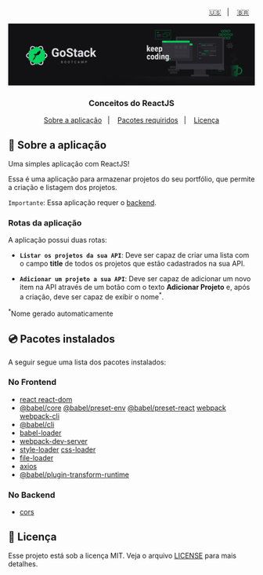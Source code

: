 <p align="right">
  <a href="README.en.md">🇺🇸</a>&nbsp;&nbsp;&nbsp;|&nbsp;&nbsp;&nbsp;
  <a href="README.md">🇧🇷</a>&nbsp;&nbsp;&nbsp;
</p>

<img alt="GoStack" src=./src/assets/header-bootcamp.png />

<h3 align="center">
  Conceitos do ReactJS
</h3>

<p align="center">
  <a href="#🚀-sobre-a-aplicação">Sobre a aplicação</a>&nbsp;&nbsp;&nbsp;|&nbsp;&nbsp;&nbsp;
  <a href="#💿-pacotes-requiridos">Pacotes requiridos</a>&nbsp;&nbsp;&nbsp;|&nbsp;&nbsp;&nbsp;
  <a href="#📝-licença">Licença</a>
</p>

## 🚀 Sobre a aplicação

Uma simples aplicação com ReactJS!

Essa é uma aplicação para armazenar projetos do seu portfólio, que permite a criação e listagem dos projetos.

`Importante`: Essa aplicação requer o [backend](https://github.com/bruno-fialho/conceitos-back-end-nodejs).

### Rotas da aplicação

A aplicação possui duas rotas:

- **`Listar os projetos da sua API`**: Deve ser capaz de criar uma lista com o campo **title** de todos os projetos que estão cadastrados na sua API.

- **`Adicionar um projeto a sua API`**: Deve ser capaz de adicionar um novo item na API através de um botão com o texto **Adicionar Projeto** e, após a criação, deve ser capaz de exibir o nome<sup>*</sup>. 

<sup>*</sup>Nome gerado automaticamente

## 💿 Pacotes instalados

A seguir segue uma lista dos pacotes instalados:

### No Frontend

- [react react-dom](https://www.npmjs.com/package/react-dom)
- [@babel/core](https://www.npmjs.com/package/@babel/core) [@babel/preset-env](https://www.npmjs.com/package/@babel/preset-env) [@babel/preset-react](https://www.npmjs.com/package/@babel/preset-react) [webpack webpack-cli](https://webpack.js.org/guides/installation/)
- [@babel/cli](https://babeljs.io/docs/en/babel-cli/)
- [babel-loader](https://github.com/babel/babel-loader)
- [webpack-dev-server](https://github.com/webpack/webpack-dev-server)
- [style-loader](https://www.npmjs.com/package/style-loader) [css-loader](https://www.npmjs.com/package/css-loader)
- [file-loader](https://webpack.js.org/loaders/file-loader/)
- [axios](https://www.npmjs.com/package/axios)
- [@babel/plugin-transform-runtime](https://babeljs.io/docs/en/babel-plugin-transform-runtime)

### No Backend

- [cors](https://www.npmjs.com/package/cors)


## 📝 Licença

Esse projeto está sob a licença MIT. Veja o arquivo [LICENSE](LICENSE) para mais detalhes.